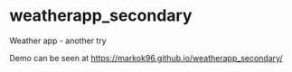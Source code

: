 # weatherapp_secondary
Weather app - another try

Demo can be seen at https://markok96.github.io/weatherapp_secondary/
